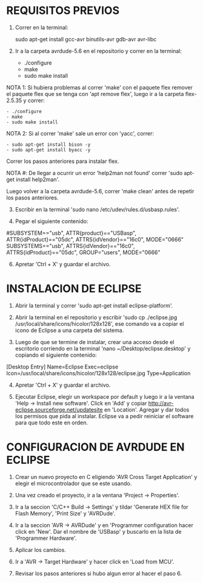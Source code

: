 # REQUISITOS PREVIOS

1. Correr en la terminal:

	sudo apt-get install gcc-avr binutils-avr gdb-avr avr-libc

2. Ir a la carpeta avrdude-5.6 en el repositorio y correr en la terminal:

	- ./configure
	- make
	- sudo make install

NOTA 1: Si hubiera problemas al correr 'make' con el paquete flex remover el paquete flex que se tenga con 'apt remove flex', luego ir a la carpeta flex-2.5.35 y correr:
	
	- ./configure
	- make
	- sudo make install

NOTA 2: Si al correr 'make' sale un error con 'yacc', correr:

	- sudo apt-get install bison -y
	- sudo apt-get install byacc -y

Correr los pasos anteriores para instalar flex.

NOTA #: De llegar a ocurrir un error 'help2man not found' correr 'sudo apt-get install help2man'.

Luego volver a la carpeta avrdude-5.6, correr 'make clean' antes de repetir los pasos anteriores.

3. Escribir en la terminal 'sudo nano /etc/udev/rules.d/usbasp.rules'.

4. Pegar el siguiente contenido:

#SUBSYSTEM=="usb", ATTR{product}=="USBasp", ATTR{idProduct}=="05dc", ATTRS{idVendor}=="16c0", MODE="0666"
SUBSYSTEMS=="usb", ATTRS{idVendor}=="16c0", ATTRS{idProduct}=="05dc", GROUP="users", MODE="0666" 

6. Apretar 'Ctrl + X' y guardar el archivo.

# INSTALACION DE ECLIPSE

1. Abrir la terminal y correr 'sudo apt-get install eclipse-platform'.

2. Abrir la terminal en el repositorio y escribir 'sudo cp ./eclipse.jpg /usr/local/share/icons/hicolor/128x128', ese comando va a copiar el icono de Eclipse a una carpeta del sistema. 

3. Luego de que se termine de instalar, crear una acceso desde el escritorio corriendo en la terminal 'nano ~/Desktop/eclipse.desktop' y copiando el siguiente contenido:

[Desktop Entry]
Name=Eclipse
Exec=eclipse
Icon=/usr/local/share/icons/hicolor/128x128/eclipse.jpg
Type=Application

4. Apretar 'Ctrl + X' y guardar el archivo.

5. Ejecutar Eclipse, elegir un workspace por default y luego ir a la ventana 'Help -> Install new software'. Click en 'Add' y copiar http://avr-eclipse.sourceforge.net/updatesite en 'Location'. Agregar y dar todos los permisos que pida al instalar. Eclipse va a pedir reiniciar el software para que todo este en orden.

# CONFIGURACION DE AVRDUDE EN ECLIPSE

1. Crear un nuevo proyecto en C eligiendo 'AVR Cross Target Application' y elegir el microcontrolador que se este usando.

2. Una vez creado el proyecto, ir a la ventana 'Project -> Properties'.

3. Ir a la seccion 'C/C++ Build -> Settings' y tildar 'Generate HEX file for Flash Memory', 'Print Size' y 'AVRDude'.

4. Ir a la seccion 'AVR -> AVRDude' y en 'Programmer configuration hacer click en 'New'. Dar el nombre de 'USBasp' y buscarlo en la lista de 'Programmer Hardware'. 

5. Aplicar los cambios.

6. Ir a 'AVR -> Target Hardware' y hacer click en 'Load from MCU'.

7. Revisar los pasos anteriores si hubo algun error al hacer el paso 6.
